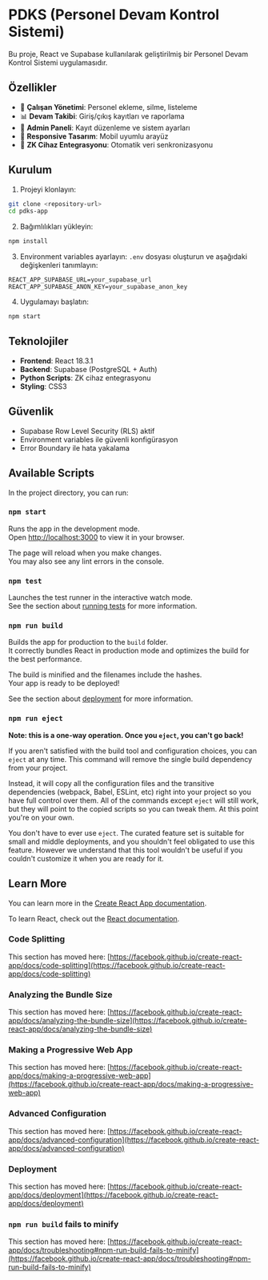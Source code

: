 # PDKS (Personel Devam Kontrol Sistemi)

Bu proje, React ve Supabase kullanılarak geliştirilmiş bir Personel Devam Kontrol Sistemi uygulamasıdır.

## Özellikler

- 👥 **Çalışan Yönetimi**: Personel ekleme, silme, listeleme
- 📊 **Devam Takibi**: Giriş/çıkış kayıtları ve raporlama
- 🔐 **Admin Paneli**: Kayıt düzenleme ve sistem ayarları
- 📱 **Responsive Tasarım**: Mobil uyumlu arayüz
- 🔄 **ZK Cihaz Entegrasyonu**: Otomatik veri senkronizasyonu

## Kurulum

1. Projeyi klonlayın:
```bash
git clone <repository-url>
cd pdks-app
```

2. Bağımlılıkları yükleyin:
```bash
npm install
```

3. Environment variables ayarlayın:
`.env` dosyası oluşturun ve aşağıdaki değişkenleri tanımlayın:
```
REACT_APP_SUPABASE_URL=your_supabase_url
REACT_APP_SUPABASE_ANON_KEY=your_supabase_anon_key
```

4. Uygulamayı başlatın:
```bash
npm start
```

## Teknolojiler

- **Frontend**: React 18.3.1
- **Backend**: Supabase (PostgreSQL + Auth)
- **Python Scripts**: ZK cihaz entegrasyonu
- **Styling**: CSS3

## Güvenlik

- Supabase Row Level Security (RLS) aktif
- Environment variables ile güvenli konfigürasyon
- Error Boundary ile hata yakalama

## Available Scripts

In the project directory, you can run:

### `npm start`

Runs the app in the development mode.\
Open [http://localhost:3000](http://localhost:3000) to view it in your browser.

The page will reload when you make changes.\
You may also see any lint errors in the console.

### `npm test`

Launches the test runner in the interactive watch mode.\
See the section about [running tests](https://facebook.github.io/create-react-app/docs/running-tests) for more information.

### `npm run build`

Builds the app for production to the `build` folder.\
It correctly bundles React in production mode and optimizes the build for the best performance.

The build is minified and the filenames include the hashes.\
Your app is ready to be deployed!

See the section about [deployment](https://facebook.github.io/create-react-app/docs/deployment) for more information.

### `npm run eject`

**Note: this is a one-way operation. Once you `eject`, you can't go back!**

If you aren't satisfied with the build tool and configuration choices, you can `eject` at any time. This command will remove the single build dependency from your project.

Instead, it will copy all the configuration files and the transitive dependencies (webpack, Babel, ESLint, etc) right into your project so you have full control over them. All of the commands except `eject` will still work, but they will point to the copied scripts so you can tweak them. At this point you're on your own.

You don't have to ever use `eject`. The curated feature set is suitable for small and middle deployments, and you shouldn't feel obligated to use this feature. However we understand that this tool wouldn't be useful if you couldn't customize it when you are ready for it.

## Learn More

You can learn more in the [Create React App documentation](https://facebook.github.io/create-react-app/docs/getting-started).

To learn React, check out the [React documentation](https://reactjs.org/).

### Code Splitting

This section has moved here: [https://facebook.github.io/create-react-app/docs/code-splitting](https://facebook.github.io/create-react-app/docs/code-splitting)

### Analyzing the Bundle Size

This section has moved here: [https://facebook.github.io/create-react-app/docs/analyzing-the-bundle-size](https://facebook.github.io/create-react-app/docs/analyzing-the-bundle-size)

### Making a Progressive Web App

This section has moved here: [https://facebook.github.io/create-react-app/docs/making-a-progressive-web-app](https://facebook.github.io/create-react-app/docs/making-a-progressive-web-app)

### Advanced Configuration

This section has moved here: [https://facebook.github.io/create-react-app/docs/advanced-configuration](https://facebook.github.io/create-react-app/docs/advanced-configuration)

### Deployment

This section has moved here: [https://facebook.github.io/create-react-app/docs/deployment](https://facebook.github.io/create-react-app/docs/deployment)

### `npm run build` fails to minify

This section has moved here: [https://facebook.github.io/create-react-app/docs/troubleshooting#npm-run-build-fails-to-minify](https://facebook.github.io/create-react-app/docs/troubleshooting#npm-run-build-fails-to-minify)
